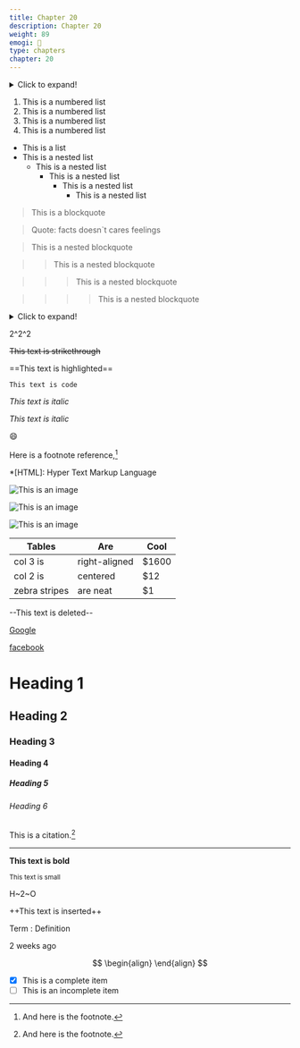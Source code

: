 ```yaml
---
title: Chapter 20
description: Chapter 20
weight: 89
emogi: 🤕
type: chapters
chapter: 20
---
```



<details>
<summary>Click to expand!</summary>
</details>


1. This is a numbered list
2. This is a numbered list
3. This is a numbered list
4. This is a numbered list
- This is a list
- This is a nested list
	- This is a nested list
		- This is a nested list
			- This is a nested list
				- This is a nested list


> This is a blockquote

> Quote: facts doesn`t cares feelings 

> This is a nested blockquote

>> This is a nested blockquote

>>> This is a nested blockquote

>>>> This is a nested blockquote


<details>
<summary>Click to expand!</summary>
</details>


2^2^2


~~This text is strikethrough~~


==This text is highlighted==


`This text is code`


*This text is italic*

_This text is italic_


:smile:


Here is a footnote reference,[^1]
[^1]: And here is the footnote.


*[HTML]: Hyper Text Markup Language


![This is an image](https://www.google.com/images/branding/googlelogo/1x/googlelogo_color_272x92dp.png)

![This is an image](https://images.pexels.com/photos/14980905/pexels-photo-14980905.jpeg "This is a title")

![This is an image](https://images.pexels.com/photos/1612351/pexels-photo-1612351.jpeg)


| Tables | Are | Cool |
| --- | --- | --- |
| col 3 is | right-aligned | $1600 |
| col 2 is | centered | $12 |
| zebra stripes | are neat | $1 |


--This text is deleted--


[Google](https://www.google.com)

[facebook](https://www.facebook.com "This is a title")


# Heading 1 
## Heading 2 
### Heading 3 
#### Heading 4 
##### Heading 5 
###### Heading 6 


This is a citation.[^1]
[^1]: This is a citation.


---


**This text is bold**


<sub>This text is small</sub>


H~2~O


++This text is inserted++


Term
: Definition


<time datetime="2013-04-06T12:32+00:00">2 weeks ago</time>


$$
\begin{align}
\end{align}
$$


- [x] This is a complete item
- [ ] This is an incomplete item
